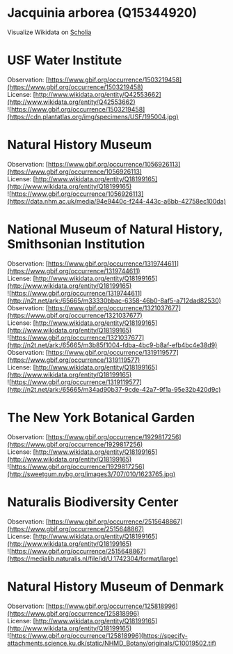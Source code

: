 
Jacquinia arborea (Q15344920)
=============================
  
Visualize Wikidata on [Scholia](https://scholia.toolforge.org/taxon/Q15344920)
# USF Water Institute
  
Observation: [https://www.gbif.org/occurrence/1503219458](https://www.gbif.org/occurrence/1503219458)  
License: [http://www.wikidata.org/entity/Q42553662](http://www.wikidata.org/entity/Q42553662)  
![https://www.gbif.org/occurrence/1503219458](https://cdn.plantatlas.org/img/specimens/USF/195004.jpg)
# Natural History Museum
  
Observation: [https://www.gbif.org/occurrence/1056926113](https://www.gbif.org/occurrence/1056926113)  
License: [http://www.wikidata.org/entity/Q18199165](http://www.wikidata.org/entity/Q18199165)  
![https://www.gbif.org/occurrence/1056926113](https://data.nhm.ac.uk/media/94e9440c-f244-443c-a6bb-42758ec100da)
# National Museum of Natural History, Smithsonian Institution
  
Observation: [https://www.gbif.org/occurrence/1319744611](https://www.gbif.org/occurrence/1319744611)  
License: [http://www.wikidata.org/entity/Q18199165](http://www.wikidata.org/entity/Q18199165)  
![https://www.gbif.org/occurrence/1319744611](http://n2t.net/ark:/65665/m33330bbac-6358-46b0-8af5-a712dad82530)  
Observation: [https://www.gbif.org/occurrence/1321037677](https://www.gbif.org/occurrence/1321037677)  
License: [http://www.wikidata.org/entity/Q18199165](http://www.wikidata.org/entity/Q18199165)  
![https://www.gbif.org/occurrence/1321037677](http://n2t.net/ark:/65665/m3b85f1004-fdba-4bc9-b8af-efb4bc4e38d9)  
Observation: [https://www.gbif.org/occurrence/1319119577](https://www.gbif.org/occurrence/1319119577)  
License: [http://www.wikidata.org/entity/Q18199165](http://www.wikidata.org/entity/Q18199165)  
![https://www.gbif.org/occurrence/1319119577](http://n2t.net/ark:/65665/m34ad90b37-9cde-42a7-9f1a-95e32b420d9c)
# The New York Botanical Garden
  
Observation: [https://www.gbif.org/occurrence/1929817256](https://www.gbif.org/occurrence/1929817256)  
License: [http://www.wikidata.org/entity/Q18199165](http://www.wikidata.org/entity/Q18199165)  
![https://www.gbif.org/occurrence/1929817256](http://sweetgum.nybg.org/images3/707/010/1623765.jpg)
# Naturalis Biodiversity Center
  
Observation: [https://www.gbif.org/occurrence/2515648867](https://www.gbif.org/occurrence/2515648867)  
License: [http://www.wikidata.org/entity/Q18199165](http://www.wikidata.org/entity/Q18199165)  
![https://www.gbif.org/occurrence/2515648867](https://medialib.naturalis.nl/file/id/U.1742304/format/large)
# Natural History Museum of Denmark
  
Observation: [https://www.gbif.org/occurrence/125818996](https://www.gbif.org/occurrence/125818996)  
License: [http://www.wikidata.org/entity/Q18199165](http://www.wikidata.org/entity/Q18199165)  
![https://www.gbif.org/occurrence/125818996](https://specify-attachments.science.ku.dk/static/NHMD_Botany/originals/C10019502.tif)